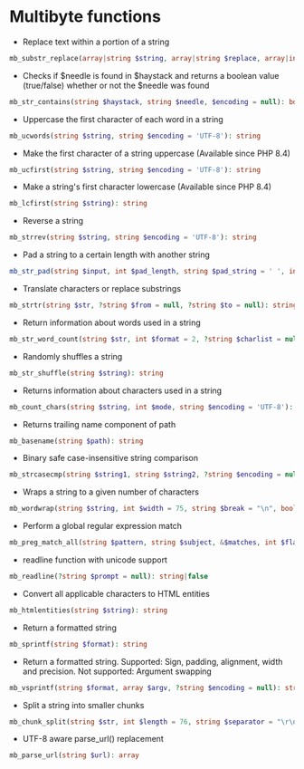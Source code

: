 # Multibyte functions

- Replace text within a portion of a string

```php
mb_substr_replace(array|string $string, array|string $replace, array|int $start, mixed $length = null): array|string
```

- Checks if $needle is found in $haystack and returns a boolean value (true/false) whether or not the $needle was found

```php
mb_str_contains(string $haystack, string $needle, $encoding = null): bool
```

- Uppercase the first character of each word in a string

```php
mb_ucwords(string $string, string $encoding = 'UTF-8'): string
```

- Make the first character of a string uppercase (Available since PHP 8.4)

```php
mb_ucfirst(string $string, string $encoding = 'UTF-8'): string
```

- Make a string's first character lowercase (Available since PHP 8.4)

```php
mb_lcfirst(string $string): string
```

- Reverse a string

```php
mb_strrev(string $string, string $encoding = 'UTF-8'): string
```

- Pad a string to a certain length with another string

```php
mb_str_pad(string $input, int $pad_length, string $pad_string = ' ', int $pad_type = \STR_PAD_RIGHT, string $encoding = 'UTF-8'): string
```

- Translate characters or replace substrings

```php
mb_strtr(string $str, ?string $from = null, ?string $to = null): string
```

- Return information about words used in a string

```php
mb_str_word_count(string $str, int $format = 2, ?string $charlist = null): mixed
```

- Randomly shuffles a string

```php
mb_str_shuffle(string $string): string
```

- Returns information about characters used in a string

```php
mb_count_chars(string $string, int $mode, string $encoding = 'UTF-8'): array|string
```

- Returns trailing name component of path

```php
mb_basename(string $path): string
```

- Binary safe case-insensitive string comparison

```php
mb_strcasecmp(string $string1, string $string2, ?string $encoding = null): int
```

- Wraps a string to a given number of characters

```php
mb_wordwrap(string $string, int $width = 75, string $break = "\n", bool $cut_long_words = false): string
```

- Perform a global regular expression match

```php
mb_preg_match_all(string $pattern, string $subject, &$matches, int $flags = 0, int $offset = 0): int|false
```

- readline function with unicode support

```php
mb_readline(?string $prompt = null): string|false
```

- Convert all applicable characters to HTML entities

```php
mb_htmlentities(string $string): string
```

- Return a formatted string

```php
mb_sprintf(string $format): string
```

- Return a formatted string. Supported: Sign, padding, alignment, width and precision. Not supported: Argument swapping

```php
mb_vsprintf(string $format, array $argv, ?string $encoding = null): string
```

- Split a string into smaller chunks

```php
mb_chunk_split(string $str, int $length = 76, string $separator = "\r\n"): string
```

- UTF-8 aware parse_url() replacement

```php
mb_parse_url(string $url): array
```